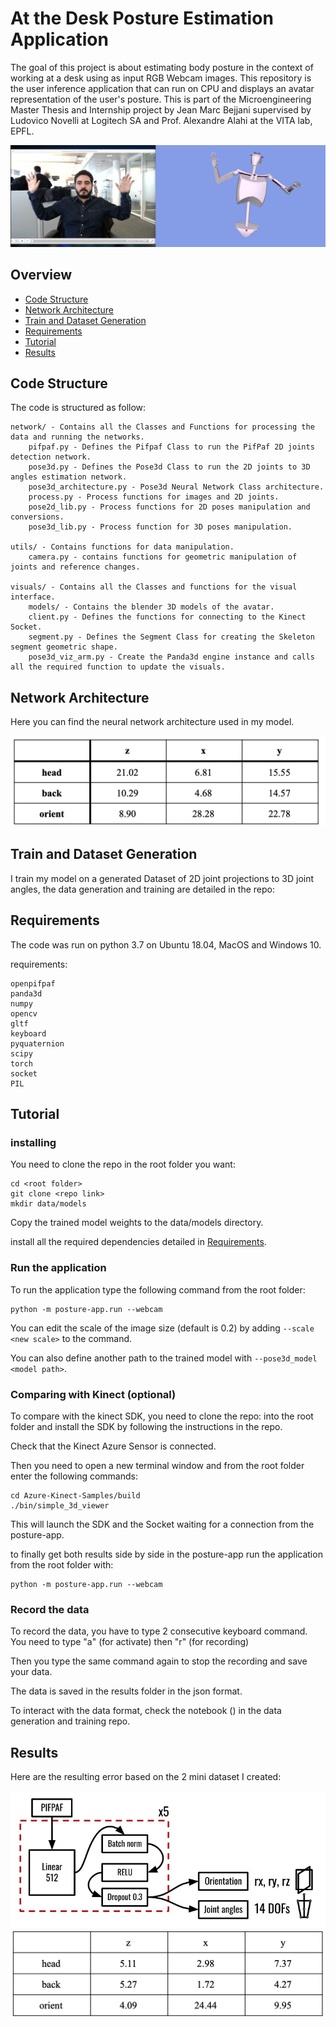 # At the Desk Posture Estimation Application
 The goal of this project is about estimating body posture in the context of working at a desk using as input RGB Webcam 
 images. This repository is the user inference application that can run on CPU and displays an avatar representation of 
 the user's posture. This is part of the Microengineering Master Thesis and Internship project by Jean Marc Bejjani 
 supervised by Ludovico Novelli at Logitech SA and Prof. Alexandre Alahi at the VITA lab, EPFL.
 
![](images/image_0.jpg)

## Overview
- [Code Structure](#Code-Structure)
- [Network Architecture](#Network-Architecture)
- [Train and Dataset Generation](#Train-Dataset-Generation)
- [Requirements](#Requirements)
- [Tutorial](#tutorial)
- [Results](#Results)

## Code Structure
The code is structured as follow:

```
network/ - Contains all the Classes and Functions for processing the data and running the networks.
    pifpaf.py - Defines the Pifpaf Class to run the PifPaf 2D joints detection network.
    pose3d.py - Defines the Pose3d Class to run the 2D joints to 3D angles estimation network.
    pose3d_architecture.py - Pose3d Neural Network Class architecture.
    process.py - Process functions for images and 2D joints.
    pose2d_lib.py - Process functions for 2D poses manipulation and conversions.
    pose3d_lib.py - Process function for 3D poses manipulation.

utils/ - Contains functions for data manipulation.
    camera.py - contains functions for geometric manipulation of joints and reference changes.

visuals/ - Contains all the Classes and functions for the visual interface.
    models/ - Contains the blender 3D models of the avatar.
    client.py - Defines the functions for connecting to the Kinect Socket.
    segment.py - Defines the Segment Class for creating the Skeleton segment geometric shape.
    pose3d_viz_arm.py - Create the Panda3d engine instance and calls all the required function to update the visuals.
```
## Network Architecture

Here you can find the neural network architecture used in my model.

![](images/image_3.jpg)


## Train and Dataset Generation

I train my model on a generated Dataset of 2D joint projections to 3D joint angles, the data generation and training
are detailed in the repo: 

## Requirements

The code was run on python 3.7 on Ubuntu 18.04, MacOS and Windows 10.

requirements:
```
openpifpaf
panda3d
numpy
opencv
gltf
keyboard
pyquaternion
scipy
torch
socket
PIL

```

## Tutorial

### installing

You need to clone the repo in the root folder you want:

```
cd <root folder>
git clone <repo link>
mkdir data/models
```
Copy the trained model weights to the data/models directory.

install all the required dependencies detailed in [Requirements](#Requirements).
    
### Run the application

To run the application type the following command from the root folder:
```
python -m posture-app.run --webcam
```
You can edit the scale of the image size (default is 0.2) by adding ```--scale <new scale>``` to the command.

You can also define another path to the trained model with ```--pose3d_model <model path>```.

### Comparing with Kinect (optional)

To compare with the kinect SDK, you need to clone the repo: into the root folder and install the 
SDK by following the instructions in the repo.

Check that the Kinect Azure Sensor is connected.

Then you need to open a new terminal window and from the root folder enter the following commands:
```
cd Azure-Kinect-Samples/build
./bin/simple_3d_viewer
```
This will launch the SDK and the Socket waiting for a connection from the posture-app.

to finally get both results side by side in the posture-app run the application from the root folder with:
```
python -m posture-app.run --webcam
```
### Record the data

To record the data, you have to type 2 consecutive keyboard command. You need to type "a" (for activate) then "r" 
(for recording)

Then you type the same command again to stop the recording and save your data.

The data is saved in the results folder in the json format.

To interact with the data format, check the notebook () in the data generation and training repo.

## Results

Here are the resulting error based on the 2 mini dataset I created:

![](images/image_1.jpg)
![](images/image_2.jpg)
